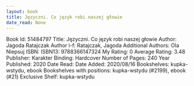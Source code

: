 ```yaml
---
layout: book
title: Języczni. Co język robi naszej głowie
date_read: None
---
```


Book Id: 51484797
Title: Języczni. Co język robi naszej głowie
Author: Jagoda Ratajczak
Author l-f: Ratajczak, Jagoda
Additional Authors: Ola Niepsuj
ISBN: 
ISBN13: 9788366147324
My Rating: 0
Average Rating: 3.48
Publisher: Karakter
Binding: Hardcover
Number of Pages: 240
Year Published: 2020
Date Read: 
Date Added: 2020/08/16
Bookshelves: kupka-wstydu, ebook
Bookshelves with positions: kupka-wstydu (#2199), ebook (#21)
Exclusive Shelf: kupka-wstydu

